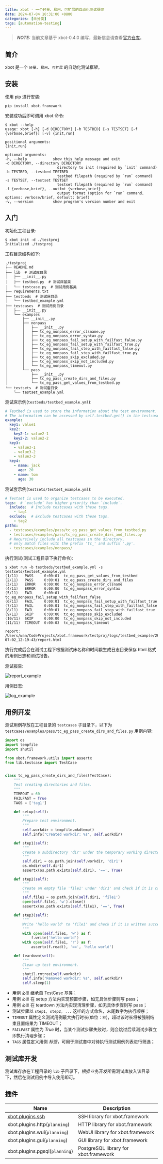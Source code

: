 ```yaml
---
title: xbot - 一个轻量、易用、可扩展的自动化测试框架
date: 2024-07-04 10:31:00 +0800
categories: [未分类]
tags: [automation-testing]
---
```


> **_NOTE:_**  当前文章基于 xbot-0.4.0 编写，最新信息请查看[官方仓库](https://github.com/zhaowcheng/xbot.framework)。

## 简介

xbot 是一个 `轻量`、`易用`、`可扩展` 的自动化测试框架。

## 安装

使用 pip 进行安装:

```console
pip install xbot.framework
```

安装成功后即可调用 xbot 命令:

```console
$ xbot --help
usage: xbot [-h] [-d DIRECTORY] [-b TESTBED] [-s TESTSET] [-f {verbose,brief}] [-v] {init,run}

positional arguments:
{init,run}

optional arguments:
-h, --help            show this help message and exit
-d DIRECTORY, --directory DIRECTORY
                        directory to init (required by `init` command)
-b TESTBED, --testbed TESTBED
                        testbed filepath (required by `run` command)
-s TESTSET, --testset TESTSET
                        testset filepath (required by `run` command)
-f {verbose,brief}, --outfmt {verbose,brief}
                        output format (option for `run` command, options: verbose/brief, default: brief)
-v, --version         show program's version number and exit
```

## 入门

初始化工程目录:

```console
$ xbot init -d ./testproj
Initialized ./testproj
```

工程目录结构如下:

```
./testproj
├── README.md
├── lib  # 测试库目录
│   ├── __init__.py
│   ├── testbed.py  # 测试床基类
│   └── testcase.py  # 测试用例基类
├── requirements.txt
├── testbeds  # 测试床目录
│   └── testbed_example.yml 
├── testcases  # 测试用例目录
│   ├── __init__.py
│   └── examples
│       ├── __init__.py
│       ├── nonpass
│       │   ├── __init__.py
│       │   ├── tc_eg_nonpass_error_clsname.py
│       │   ├── tc_eg_nonpass_error_syntax.py
│       │   ├── tc_eg_nonpass_fail_setup_with_failfast_false.py
│       │   ├── tc_eg_nonpass_fail_setup_with_failfast_true.py
│       │   ├── tc_eg_nonpass_fail_step_with_failfast_false.py
│       │   ├── tc_eg_nonpass_fail_step_with_failfast_true.py
│       │   ├── tc_eg_nonpass_skip_excluded.py
│       │   ├── tc_eg_nonpass_skip_not_included.py
│       │   └── tc_eg_nonpass_timeout.py
│       └── pass
│           ├── __init__.py
│           ├── tc_eg_pass_create_dirs_and_files.py
│           └── tc_eg_pass_get_values_from_testbed.py
└── testsets  # 测试套目录
    └── testset_example.yml
```

测试床示例(`testbeds/testbed_example.yml`):

```yaml
# Testbed is used to store the information about the test environment.
# The information can be accessed by self.testbed.get() in the testcases.
example:
  key1: value1
  key2: 
    key2-1: value2-1
    key2-2: value2-2
  key3:
    - value3-1
    - value3-2
    - value3-3
  key4:
    - name: jack
      age: 20
    - name: tom
      age: 30
```

测试套示例(`testsets/testset_example.yml`):

```yaml
# Testset is used to organize testcases to be executed.
tags:  # `exclude` has higher priority than `include`.
  include:  # Include testcases with these tags.
    - tag1
  exclude:  # Exclude testcases with these tags.
    - tag2
paths:
  - testcases/examples/pass/tc_eg_pass_get_values_from_testbed.py
  - testcases/examples/pass/tc_eg_pass_create_dirs_and_files.py
  # Recursively include all testcases in the directory, 
  # only match files with the prefix 'tc_' and suffix '.py'.
  - testcases/examples/nonpass/
```

执行测试(测试工程目录下执行命令):

```console
$ xbot run -b testbeds/testbed_example.yml -s testsets/testset_example.yml 
(1/11)   PASS     0:00:01  tc_eg_pass_get_values_from_testbed
(2/11)   PASS     0:00:01  tc_eg_pass_create_dirs_and_files
(3/11)   ERROR    0:00:00  tc_eg_nonpass_error_clsname
(4/11)   ERROR    0:00:00  tc_eg_nonpass_error_syntax
(5/11)   FAIL     0:00:01  tc_eg_nonpass_fail_setup_with_failfast_false
(6/11)   FAIL     0:00:01  tc_eg_nonpass_fail_setup_with_failfast_true
(7/11)   FAIL     0:00:01  tc_eg_nonpass_fail_step_with_failfast_false
(8/11)   FAIL     0:00:01  tc_eg_nonpass_fail_step_with_failfast_true
(9/11)   SKIP     0:00:00  tc_eg_nonpass_skip_excluded
(10/11)  SKIP     0:00:00  tc_eg_nonpass_skip_not_included
(11/11)  TIMEOUT  0:00:03  tc_eg_nonpass_timeout

report: /Users/wan/CodeProjects/xbot.framework/testproj/logs/testbed_example/2024-07-02_12-19-43/report.html 
```

执行完成后会在测试工程下根据测试床名称和时间戳生成日志目录保存 html 格式的用例日志和测试报告。

测试报告:

![report_example](/assets/img/xbot/report_example.png)

用例日志:

![log_example](/assets/img/xbot/log_example.png)

## 用例开发

测试用例存放在工程目录的 `testcases` 子目录下，以下为 `testcases/examples/pass/tc_eg_pass_create_dirs_and_files.py` 用例内容:

```python
import os
import tempfile
import shutil

from xbot.framework.utils import assertx
from lib.testcase import TestCase


class tc_eg_pass_create_dirs_and_files(TestCase):
    """
    Test creating directories and files.
    """
    TIMEOUT = 60
    FAILFAST = True
    TAGS = ['tag1']

    def setup(self):
        """
        Prepare test environment.
        """
        self.workdir = tempfile.mkdtemp()
        self.info('Created workdir: %s', self.workdir)

    def step1(self):
        """
        Create a subdirectory 'dir' under the temporary working directory and check if it is created successfully.
        """
        self.dir1 = os.path.join(self.workdir, 'dir1')
        os.mkdir(self.dir1)
        assertx(os.path.exists(self.dir1), '==', True)

    def step2(self):
        """
        Create an empty file 'file1' under 'dir1' and check if it is created successfully.
        """
        self.file1 = os.path.join(self.dir1, 'file1')
        open(self.file1, 'w').close()
        assertx(os.path.exists(self.file1), '==', True)

    def step3(self):
        """
        Write 'hello world' to 'file1' and check if it is written successfully.
        """
        with open(self.file1, 'w') as f:
            f.write('hello world')
        with open(self.file1, 'r') as f:
            assertx(f.read(), '==', 'hello world')

    def teardown(self):
        """
        Clean up test environment.
        """
        shutil.rmtree(self.workdir)
        self.info('Removed workdir: %s', self.workdir)
        self.sleep(1)
```

- 用例 `必须` 继承自 TestCase 基类；
- 用例 `必须` 在 setup 方法内实现预置步骤，如无具体步骤则写 pass；
- 用例 `必须` 在 teardown 方法内实现清理步骤，如无具体步骤则写 pass；
- 测试步骤以 `step1, step2, ...` 这样的方式命名，末尾数字为执行顺序；
- `TIMEOUT` 属性定义测试用例最大执行时长(单位：`秒`)，超过该时长将被强制结束且置结果为 TIMEOUT；
- `FAILFAST` 属性为 *True* 时，当某个测试步骤失败时，则会跳过后续测试步骤立即执行清理步骤；
- `TAGS` 属性定义用例 *标签*，可用于测试套中对待执行测试用例列表进行筛选；


## 测试库开发

测试库存放在工程目录的 `lib` 子目录下，根据业务开发所需测试库放入该目录下，然后在测试用例中导入使用即可。

## 插件

| Name                                                               | Description                           |
|--------------------------------------------------------------------|---------------------------------------|
| [xbot.plugins.ssh](https://github.com/zhaowcheng/xbot.plugins.ssh) | SSH library for xbot.framework        |
| xbot.plugins.http(`planning`)                                      | HTTP library for xbot.framework       |
| xbot.plugins.wui(`planning`)                                       | WebUI library for xbot.framework      |
| xbot.plugins.gui(`planning`)                                       | GUI library for xbot.framework        |
| xbot.plugins.pgsql(`planning`)                                     | PostgreSQL library for xbot.framework |
